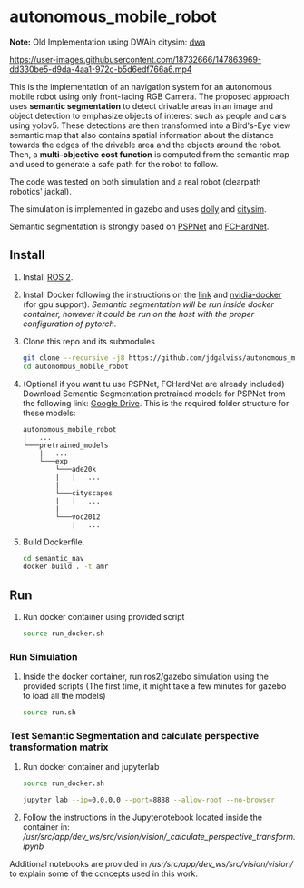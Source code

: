 # autonomous_mobile_robot
**Note:** Old Implementation using DWAin citysim: [dwa](https://github.com/jdgalviss/autonomous_mobile_robot/tree/dwa)

<!--
![01_results](https://user-images.githubusercontent.com/18732666/147863893-07543d57-ec36-4b0c-b735-990d4cc95fda.png)

<!--
![left0416](https://user-images.githubusercontent.com/18732666/150397275-75c7059a-a19b-430e-86b7-f61506884739.jpg)
-->

https://user-images.githubusercontent.com/18732666/147863969-dd330be5-d9da-4aa1-972c-b5d6edf766a6.mp4


This is the implementation of an navigation system for an autonomous mobile robot using only front-facing RGB Camera. The proposed approach uses **semantic segmentation** to detect drivable areas in an image and object detection to emphasize objects of interest such as people and cars using yolov5. These detections are then transformed into a Bird's-Eye view semantic map that also contains spatial information about the distance towards the edges of the drivable area and the objects around the robot. Then, a **multi-objective cost function** is computed from the semantic map and used to generate a safe path for the robot to follow. 

The code was tested on both simulation and a real robot (clearpath robotics' jackal).

The simulation is implemented in gazebo and uses [dolly](https://github.com/chapulina/dolly) and [citysim](https://github.com/osrf/citysim).

Semantic segmentation is strongly based on [PSPNet](https://github.com/hszhao/semseg) and [FCHardNet](https://github.com/PingoLH/FCHarDNet).

## Install
1. Install [ROS 2](https://index.ros.org/doc/ros2/Installation/Eloquent/Linux-Install-Debians/).

2. Install Docker following the instructions on the [link](https://docs.docker.com/engine/install/ubuntu/) and [nvidia-docker](https://github.com/NVIDIA/nvidia-docker) (for gpu support). *Semantic segmentation will be run inside docker container, however it could be run on the host with the proper configuration of pytorch*.

3. Clone this repo and its submodules 
    ```bash
    git clone --recursive -j8 https://github.com/jdgalviss/autonomous_mobile_robot.git
    cd autonomous_mobile_robot
    ```
4. (Optional if you want tu use PSPNet, FCHardNet are already included) Download Semantic Segmentation pretrained models for PSPNet from the following link: [Google Drive](https://drive.google.com/drive/folders/1pwOLNTVaKQVt4uSUl7ynOKvLA0_Qk4Rc). This is the required folder structure for these models:
    ```
    autonomous_mobile_robot
    |   ...
    └───pretrained_models
        |   ...
        └───exp
            └───ade20k
            |   |   ...
            |
            └───cityscapes
            |   |   ...
            |
            └───voc2012
                |   ...
    ```

4. Build Dockerfile.
    ```bash
    cd semantic_nav
    docker build . -t amr
    ```
## Run
1. Run docker container using provided script
    ```bash
    source run_docker.sh
    ```

### Run Simulation
1. Inside the docker container, run ros2/gazebo simulation using the provided scripts (The first time, it might take a few minutes for gazebo to load all the models)
    ```bash
    source run.sh
    ```
### Test Semantic Segmentation and calculate perspective transformation matrix

1. Run docker container and jupyterlab
    ```bash
    source run_docker.sh

    jupyter lab --ip=0.0.0.0 --port=8888 --allow-root --no-browser
    ```

2. Follow the instructions in the Jupytenotebook located inside the container in: */usr/src/app/dev_ws/src/vision/vision/_calculate_perspective_transform.ipynb*

Additional notebooks are provided in */usr/src/app/dev_ws/src/vision/vision/* to explain some of the concepts used in this work.
    
<!--
## Results





Semantic Segmentation + Perspective Transformation
![01_perspective](https://user-images.githubusercontent.com/18732666/147863902-18efad81-1d0e-4b3f-8b61-916a744fb96f.png)

Multi-objective Cost
![semanticNav_cost](https://user-images.githubusercontent.com/18732666/147863922-71ebb1f9-97b8-4ef0-9ec4-24e04077310b.png)

-->

<!-- # Launch Doly
cd dev_ws
. /opt/ros/eloquent/setup.bash 
. /usr/share/gazebo/setup.sh
. /usr/local/share/citysim/setup.sh
. install/setup.bash
export DOMAIN_ID=0
ros2 launch dolly_gazebo dolly.launch.py world:=simple_city_orig.world

# Launch semantic
cd dev_ws
. /opt/ros/eloquent/setup.bash 
colcon build
. install/setup.bash
export DOMAIN_ID=0

ros2 run semantic_segmentation semantic_segmentation  -->

